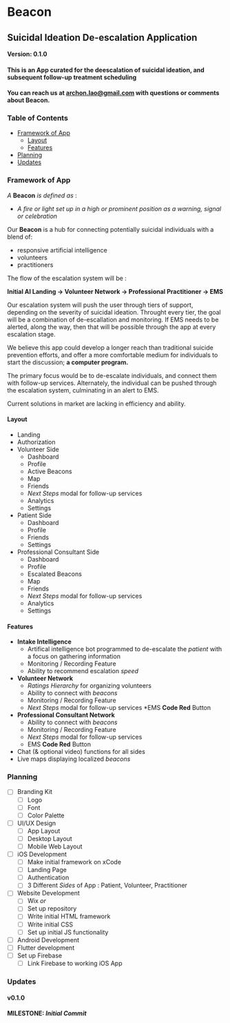 # Beacon
## Suicidal Ideation De-escalation Application

**Version: 0.1.0**

#### This is an App curated for the deescalation of suicidal ideation, and subsequent follow-up treatment scheduling
#### You can reach us at [archon.lao@gmail.com](archon.lao@gmail.com) with questions or comments about Beacon.

### Table of Contents
* [Framework of App](#framework)
    * [Layout](#layout)
    * [Features](#features)
* [Planning](#planning)
* [Updates](#updates)


### Framework of App

*A* **Beacon** *is defined as* :
   * *A fire or light set up in a high or prominent position as a warning, signal or celebration*

Our **Beacon** is a hub for connecting potentially suicidal individuals with a blend of:
* responsive artificial intelligence 
* volunteers
* practitioners 

The flow of the escalation system will be :

**Initial AI Landing -> Volunteer Network -> Professional Practitioner -> EMS**

Our escalation system will push the user through tiers of support, depending on the severity of suicidal ideation. Throught every tier, the goal will be a combination of de-escallation and monitoring. If EMS needs to be alerted, along the way, then that will be possible through the app at every escalation stage.

We believe this app could develop a longer reach than traditional suicide prevention efforts, and offer a more comfortable medium for individuals to start the discussion; **a computer program.** 

The primary focus would be to de-escalate individuals, and connect them with follow-up services. Alternately, the individual can be pushed through the escalation system, culminating in an alert to EMS.

Current solutions in market are lacking in efficiency and ability.


#### Layout
* Landing
* Authorization
* Volunteer Side
  * Dashboard
  * Profile
  * Active Beacons
  * Map
  * Friends
  * *Next Steps* modal for follow-up services
  * Analytics
  * Settings
* Patient Side
  * Dashboard
  * Profile
  * Friends 
  * Settings
* Professional Consultant Side
   * Dashboard
   * Profile
   * Escalated Beacons
   * Map
   * Friends
   * *Next Steps* modal for follow-up services
   * Analytics
   * Settings

#### Features
* **Intake Intelligence**
   * Artifical intelligence bot programmed to de-escalate the *patient* with a focus on gathering information
   * Monitoring / Recording Feature
   * Ability to recommend escalation *speed* 
* **Volunteer Network**
   * *Ratings Hierarchy* for organizing volunteers
   * Ability to connect with *beacons*
   * Monitoring / Recording Feature
   * *Next Steps* modal for follow-up services
   *EMS **Code Red** Button
* **Professional Consultant Network**
   * Ability to connect with *beacons*
   * Monitoring / Recording Feature
   * *Next Steps* modal for follow-up services
   * EMS **Code Red** Button
* Chat (& optional video) functions for all sides
* Live maps displaying localized *beacons*


### Planning
- [ ] Branding Kit
   - [ ] Logo
   - [ ] Font
   - [ ] Color Palette
- [ ] UI/UX Design
   - [ ] App Layout
   - [ ] Desktop Layout
   - [ ] Mobile Web Layout
- [ ] iOS Development 
   - [ ] Make initial framework on xCode
   - [ ] Landing Page
   - [ ] Authentication
   - [ ] 3 Different *Sides* of App : Patient, Volunteer, Practitioner
- [ ] Website Development
   - [ ] Wix
      *or*
   - [ ] Set up repository
   - [ ] Write initial HTML framework
   - [ ] Write initial CSS
   - [ ] Set up initial JS functionality
- [ ] Android Development 
- [ ] Flutter development
- [ ] Set up Firebase
   - [ ] Link Firebase to working iOS App

### Updates
#### v0.1.0
**MILESTONE: *Initial Commit***
